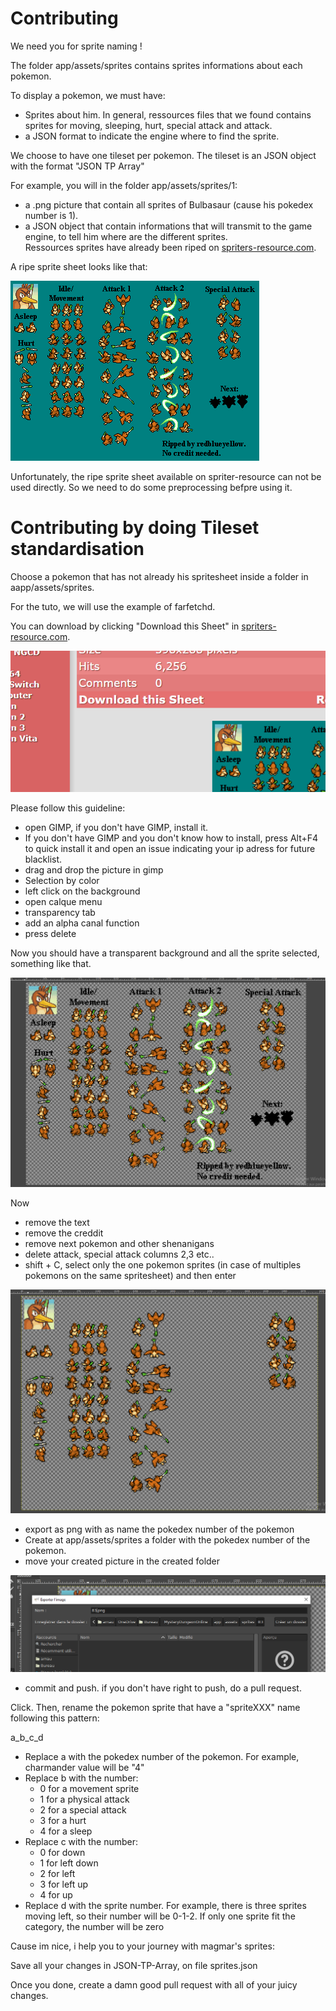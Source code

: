 # Contributing

We need you for sprite naming !

The folder app/assets/sprites contains sprites informations about each pokemon.

To display a pokemon, we must have: 

 - Sprites about him. In general, ressources files that we found contains sprites for moving, sleeping, hurt, special attack  and attack.
 - a JSON format to indicate the engine where to find the sprite.
 
 We choose to have one tileset per pokemon. The tileset is an JSON object with the format "JSON TP Array"
 
For example, you will in the folder app/assets/sprites/1:

 - a .png picture that contain all sprites of Bulbasaur (cause his pokedex number is 1).
 - a JSON object that contain informations that will transmit to the game engine, to tell him where are the different sprites.                                                                                                                                       
 Ressources sprites have already been riped on [spriters-resource.com](https://www.spriters-resource.com/ds_dsi/pokemonmysterydungeonexplorersoftimedarkness/).
 
A ripe sprite sheet looks like that:

![farfetchd sprites](/screenshot/farfetchd.png)

Unfortunately, the ripe sprite sheet available on spriter-resource can not be used directly. So we need to do some preprocessing befpre using it.

# Contributing by doing Tileset standardisation

Choose a pokemon that has not already his spritesheet inside a folder in aapp/assets/sprites.

For the tuto, we will use the example of farfetchd.

You can download by clicking "Download this Sheet" in [spriters-resource.com](https://www.spriters-resource.com/ds_dsi/pokemonmysterydungeonexplorersoftimedarkness/).

![farfetchd sprites](/screenshot/downloadThisSheet.png)

Please follow this guideline:

  - open GIMP, if you don't have GIMP, install it.
  - If you don't have GIMP and you don't know how to install, press Alt+F4 to quick install it and open an issue indicating your ip adress for future blacklist.
  - drag and drop the picture in gimp
  - Selection by color
  - left click on the background
  - open calque menu
  - transparency tab
  - add an alpha canal function
  - press delete 

Now you should have a transparent background and all the sprite selected, something like that.

![transparentBackground sprites](/screenshot/transparentBackground.png)

Now 
  - remove the text
  - remove the creddit
  - remove next pokemon and other shenanigans
  - delete attack, special attack columns 2,3 etc..
  - shift + C, select only the one pokemon sprites (in case of multiples pokemons on the same spritesheet) and then enter

![allStepDown sprites](/screenshot/allStepDown.png)

  - export as png with as name the pokedex number of the pokemon
  - Create at app/assets/sprites a folder with the pokedex number of the pokemon.
  - move your created picture in the created folder

![saveAs sprites](/screenshot/saveAs.png)
  - commit and push. if you don't have right to push, do a pull request.

Click.
 Then, rename the pokemon sprite that have a "spriteXXX" name following this pattern:

 a_b_c_d

  - Replace a with the pokedex number of the pokemon. For example, charmander value will be "4"
  - Replace b with the number:
    - 0 for a movement sprite
    - 1 for a physical attack
    - 2 for a special attack
    - 3 for a hurt
    - 4 for a sleep
  - Replace c with the number:
    - 0 for down
    - 1 for left down
    - 2 for left
    - 3 for left up
    - 4 for up
  - Replace d with the sprite number. For example, there is three sprites moving left, so their number will be 0-1-2. If only one sprite fit the category, the number will be zero

Cause im nice, i help you to your journey with magmar's sprites:



Save all your changes in JSON-TP-Array, on file sprites.json

Once you done, create a damn good pull request with all of your juicy changes.
